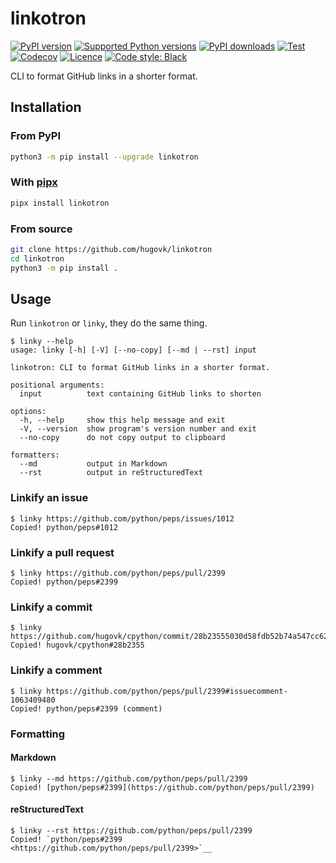 # linkotron

[![PyPI version](https://img.shields.io/pypi/v/linkotron.svg?logo=pypi&logoColor=FFE873)](https://pypi.org/project/linkotron/)
[![Supported Python versions](https://img.shields.io/pypi/pyversions/linkotron.svg?logo=python&logoColor=FFE873)](https://pypi.org/project/linkotron/)
[![PyPI downloads](https://img.shields.io/pypi/dm/linkotron.svg)](https://pypistats.org/packages/linkotron)
[![Test](https://github.com/hugovk/linkotron/actions/workflows/test.yml/badge.svg)](https://github.com/hugovk/linkotron/actions)
[![Codecov](https://codecov.io/gh/hugovk/linkotron/branch/main/graph/badge.svg)](https://codecov.io/gh/hugovk/linkotron)
[![Licence](https://img.shields.io/github/license/hugovk/linkotron.svg)](LICENSE.txt)
[![Code style: Black](https://img.shields.io/badge/code%20style-Black-000000.svg)](https://github.com/psf/black)

CLI to format GitHub links in a shorter format.

## Installation

### From PyPI

```bash
python3 -m pip install --upgrade linkotron
```

### With [pipx][pipx]

```bash
pipx install linkotron
```

[pipx]: https://github.com/pypa/pipx

### From source

```bash
git clone https://github.com/hugovk/linkotron
cd linkotron
python3 -m pip install .
```

## Usage

Run `linkotron` or `linky`, they do the same thing.

<!-- [[[cog
from linkotron.scripts.run_command import run
run("linky --help")
]]] -->

```console
$ linky --help
usage: linky [-h] [-V] [--no-copy] [--md | --rst] input

linkotron: CLI to format GitHub links in a shorter format.

positional arguments:
  input          text containing GitHub links to shorten

options:
  -h, --help     show this help message and exit
  -V, --version  show program's version number and exit
  --no-copy      do not copy output to clipboard

formatters:
  --md           output in Markdown
  --rst          output in reStructuredText
```

<!-- [[[end]]] -->

### Linkify an issue

<!-- [[[cog
from linkotron.scripts.run_command import run
run("linky https://github.com/python/peps/issues/1012")
]]] -->

```console
$ linky https://github.com/python/peps/issues/1012
Copied! python/peps#1012
```

<!-- [[[end]]] -->

### Linkify a pull request

<!-- [[[cog
from linkotron.scripts.run_command import run
run("linky https://github.com/python/peps/pull/2399")
]]] -->

```console
$ linky https://github.com/python/peps/pull/2399
Copied! python/peps#2399
```

<!-- [[[end]]] -->

### Linkify a commit

<!-- [[[cog
from linkotron.scripts.run_command import run
run("linky https://github.com/hugovk/cpython/commit/28b23555030d58fdb52b74a547cc621c49690de0")
]]] -->

```console
$ linky https://github.com/hugovk/cpython/commit/28b23555030d58fdb52b74a547cc621c49690de0
Copied! hugovk/cpython#28b2355
```

<!-- [[[end]]] -->

### Linkify a comment

<!-- [[[cog
from linkotron.scripts.run_command import run
run("linky https://github.com/python/peps/pull/2399#issuecomment-1063409480")
]]] -->

```console
$ linky https://github.com/python/peps/pull/2399#issuecomment-1063409480
Copied! python/peps#2399 (comment)
```

<!-- [[[end]]] -->

### Formatting

#### Markdown

<!-- [[[cog
run("linky --md https://github.com/python/peps/pull/2399")
from linkotron.scripts.run_command import run
]]] -->

```console
$ linky --md https://github.com/python/peps/pull/2399
Copied! [python/peps#2399](https://github.com/python/peps/pull/2399)
```

<!-- [[[end]]] -->

#### reStructuredText

<!-- [[[cog
from linkotron.scripts.run_command import run
run("linky --rst https://github.com/python/peps/pull/2399")
]]] -->

```console
$ linky --rst https://github.com/python/peps/pull/2399
Copied! `python/peps#2399 <https://github.com/python/peps/pull/2399>`__
```

<!-- [[[end]]] -->
